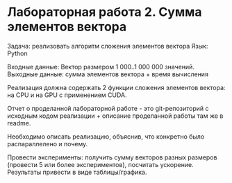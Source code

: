 # Лабораторная работа 2. Сумма элементов вектора
Задача: реализовать алгоритм сложения элементов вектора
Язык: Python

Входные данные: Вектор размером 1 000..1 000 000 значений.
Выходные данные: сумма элементов вектора + время вычисления

Реализация должна содержать 2 функции сложения элементов вектора: на CPU и на
GPU с применением CUDA.

Отчет о проделанной лабораторной работе - это git-репозиторий с исходным кодом
реализации + описание проделанной работы там же в readme.

Необходимо описать реализацию, объяснив, что конкретно было распараллелено и
почему.

Провести эксперименты: получить сумму векторов разных размеров (провести 5 или
более экспериментов), посчитать ускорение. Результаты привести в виде
таблицы/графика.
